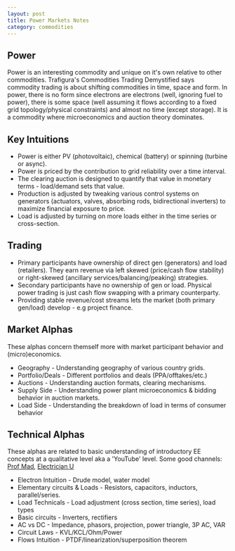 ```yaml
---
layout: post
title: Power Markets Notes
category: commodities
---
```


## Power

Power is an interesting commodity and unique on it's own relative to other commodities. Trafigura's Commodities Trading Demystified says commodity trading is about shifting commodities in time, space and form. In power, there is no form since electrons are electrons (well, ignoring fuel to power), there is some space (well assuming it flows according to a fixed grid topology/physical constraints) and almost no time (except storage). It is a commodity where microeconomics and auction theory dominates. 

## Key Intuitions

* Power is either PV (photovoltaic), chemical (battery) or spinning (turbine or async).
* Power is priced by the contribution to grid reliability over a time interval. 
* The clearing auction is designed to quantify that value in monetary terms - load/demand sets that value.
* Production is adjusted by tweaking various control systems on generators (actuators, valves, absorbing rods, bidirectional inverters) to maximize financial exposure to price.
* Load is adjusted by turning on more loads either in the time series or cross-section.


## Trading 

* Primary participants have ownership of direct gen (generators) and load (retailers). They earn revenue via left skewed (price/cash flow stability) or right-skewed (ancillary services/balancing/peaking) strategies.
* Secondary participants have no ownership of gen or load. Physical power trading is just cash flow swapping with a primary counterparty.
* Providing stable revenue/cost streams lets the market (both primary gen/load) develop - e.g project finance.



## Market Alphas

These alphas concern themself more with market participant behavior and (micro)economics. 

* Geography - Understanding geography of various country grids.
* Portfolio/Deals - Different portfolios and deals (PPA/offtakes/etc.) 
* Auctions - Understanding auction formats, clearing mechanisms.
* Supply Side - Understanding power plant microeconomics & bidding behavior in auction markets.
* Load Side  - Understanding the breakdown of load in terms of consumer behavior

## Technical Alphas

These alphas are related to basic understanding of introductory EE concepts at a qualitative level aka a 'YouTube' level. Some good channels: [Prof Mad](https://www.youtube.com/@Profmad), [Electrician U](https://www.youtube.com/watch?v=GCiVNAwErnQ)

* Electron Intuition - Drude model, water model
* Elementary circuits & Loads - Resistors, capacitors, inductors, parallel/series. 
* Load Technicals - Load adjustment (cross section, time series), load types
* Basic circuits - Inverters, rectifiers
* AC vs DC - Impedance, phasors, projection, power triangle, 3P AC, VAR
* Circuit Laws - KVL/KCL/Ohm/Power
* Flows Intuition - PTDF/linearization/superposition theorem


